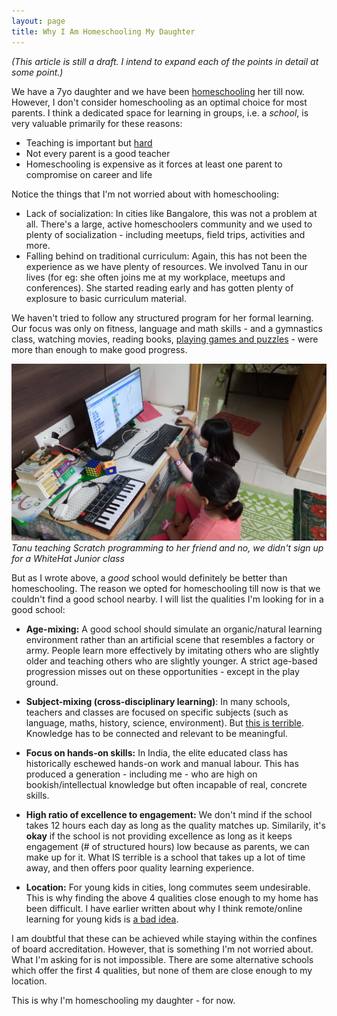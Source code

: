 ```yaml
---
layout: page
title: Why I Am Homeschooling My Daughter
---
```


*(This article is still a draft. I intend to expand each of the points in detail at some point.)*


We have a 7yo daughter and we have been [homeschooling](https://www.youtube.com/channel/UCJuguNvfsC4kIxHtev9i6ew) her till now. However, I don't consider homeschooling as an optimal choice for most parents. I think a dedicated space for learning in groups, i.e. a *school*, is very valuable primarily for these reasons:

- Teaching is important but [hard](https://learnawesome.org/items/ec8e3a9a-4cce-4c79-b53f-9a9c3af7dc8b-how-people-learn-brain-mind-experience-and-school)
- Not every parent is a good teacher
- Homeschooling is expensive as it forces at least one parent to compromise on career and life

Notice the things that I'm not worried about with homeschooling:

- Lack of socialization: In cities like Bangalore, this was not a problem at all. There's a large, active homeschoolers community and we used to plenty of socialization - including meetups, field trips, activities and more.
- Falling behind on traditional curriculum: Again, this has not been the experience as we have plenty of resources. We involved Tanu in our lives (for eg: she often joins me at my workplace, meetups and conferences). She started reading early and has gotten plenty of explosure to basic curriculum material.

We haven't tried to follow any structured program for her formal learning. Our focus was only on fitness, language and math skills - and a gymnastics class, watching movies, reading books, [playing games and puzzles](https://dhimath.org) - were more than enough to make good progress.

![Tanu teaching Scratch programming to her friend and no, we didn't sign up for a WhiteHat Junior class](/img/homeschool.jpg "Tanu teaching Scratch programming to her friend and no, we didn't sign up for a WhiteHat Junior class")
*Tanu teaching Scratch programming to her friend and no, we didn't sign up for a WhiteHat Junior class*

But as I wrote above, a *good* school would definitely be better than homeschooling. The reason we opted for homeschooling till now is that we couldn't find a good school nearby. I will list the qualities I'm looking for in a good school:

- **Age-mixing:** A good school should simulate an organic/natural learning environment rather than an artificial scene that resembles a factory or army. People learn more effectively by imitating others who are slightly older and teaching others who are slightly younger. A strict age-based progression misses out on these opportunities - except in the play ground.

- **Subject-mixing (cross-disciplinary learning)**: In many schools, teachers and classes are focused on specific subjects (such as language, maths, history, science, environment). But [this is terrible](https://learnawesome.org/items/0845a1d7-4d95-4268-9aad-472f7d32f627-dumbing-us-down). Knowledge has to be connected and relevant to be meaningful.

- **Focus on hands-on skills:** In India, the elite educated class has historically eschewed hands-on work and manual labour. This has produced a generation - including me - who are high on bookish/intellectual knowledge but often incapable of real, concrete skills.

- **High ratio of excellence to engagement:** We don't mind if the school takes 12 hours each day as long as the quality matches up. Similarily, it's **okay** if the school is not providing excellence as long as it keeps engagement (# of structured hours) low because as parents, we can make up for it. What IS terrible is a school that takes up a lot of time away, and then offers poor quality learning experience.

- **Location:** For young kids in cities, long commutes seem undesirable. This is why finding the above 4 qualities close enough to my home has been difficult. I have earlier written about why I think remote/online learning for young kids is [a bad idea](https://twitter.com/nileshtrivedi/status/1321286978944618497).

I am doubtful that these can be achieved while staying within the confines of board accreditation. However, that is something I'm not worried about. What I'm asking for is not impossible. There are some alternative schools which offer the first 4 qualities, but none of them are close enough to my location.

This is why I'm homeschooling my daughter - for now.